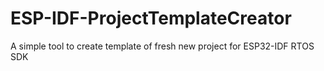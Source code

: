 # ESP-IDF-ProjectTemplateCreator
A simple tool to create template of fresh new project for ESP32-IDF RTOS SDK
